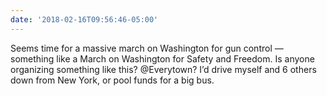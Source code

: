 ```yaml
---
date: '2018-02-16T09:56:46-05:00'
---
```

Seems time for a massive march on Washington for gun control — something like a March on Washington for Safety and Freedom. Is anyone organizing something like this? @Everytown? I’d drive myself and 6 others down from New York, or pool funds for a big bus.
